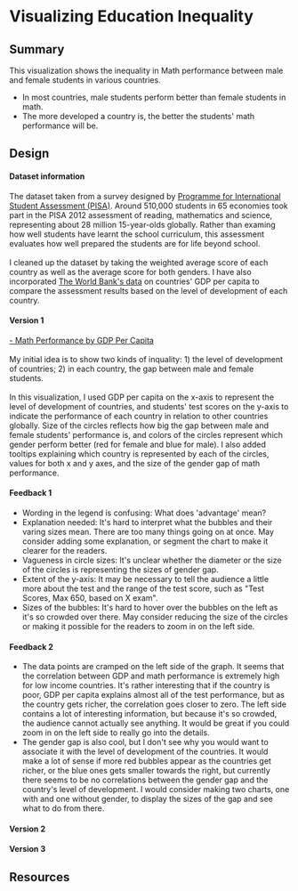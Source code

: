 # Visualizing Education Inequality

## Summary 
This visualization shows the inequality in Math performance between male and female students in various countries.
- In most countries, male students perform better than female students in math.
- The more developed a country is, the better the students' math performance will be.

## Design 

#### Dataset information
The dataset taken from a survey designed by <a href=http://www.oecd.org/pisa/data/pisa2012database-downloadabledata.htm>Programme for International Student Assessment (PISA)</a>. Around 510,000 students in 65 economies took part in the PISA 2012 assessment of reading, mathematics and science, representing about 28 million 15-year-olds globally. Rather than examing how well students have learnt the school curriculum, this assessment evaluates how well prepared the students are for life beyond school.<br><br>
I cleaned up the dataset by taking the weighted average score of each country as well as the average score for both genders. I have also incorporated <a href=http://data.worldbank.org/indicator/NY.GDP.PCAP.CD>The World Bank's data</a> on countries' GDP per capita to compare the assessment results based on the level of development of each country.

#### Version 1
<a href=https://bl.ocks.org/siyubao/51ecf537beac3e588b76254079207a36>- Math Performance by GDP Per Capita</a><br><br>
My initial idea is to show two kinds of inquality: 1) the level of development of countries; 2) in each country, the gap between male and female students. <br><br>
In this visualization, I used GDP per capita on the x-axis to represent the level of development of countries, and students' test scores on the y-axis to indicate the performance of each country in relation to other countries globally. Size of the circles reflects how big the gap between male and female students' performance is, and colors of the circles represent which gender perform better (red for female and blue for male). I also added tooltips explaining which country is represented by each of the circles, values for both x and y axes, and the size of the gender gap of math performance. <br>

#### Feedback 1
- Wording in the legend is confusing: What does 'advantage' mean?
- Explanation needed: It's hard to interpret what the bubbles and their varing sizes mean. There are too many things going on at once. May consider adding some explanation, or segment the chart to make it clearer for the readers.
- Vagueness in circle sizes: It's unclear whether the diameter or the size of the circles is representing the sizes of gender gap.
- Extent of the y-axis: It may be necessary to tell the audience a little more about the test and the range of the test score, such as "Test Scores, Max 650, based on X exam".
- Sizes of the bubbles: It's hard to hover over the bubbles on the left as it's so crowded over there. May consider reducing the size of the circles or making it possible for the readers to zoom in on the left side.

#### Feedback 2
- The data points are cramped on the left side of the graph. It seems that the correlation between GDP and math performance is extremely high for low income countries. It's rather interesting that if the country is poor, GDP per capita explains almost all of the test performance, but as the country gets richer, the correlation goes closer to zero. The left side contains a lot of interesting information, but because it's so crowded, the audience cannot actually see anything. It would be great if you could zoom in on the left side to really go into the details.
- The gender gap is also cool, but I don't see why you would want to associate it with the level of development of the countries. It would make a lot of sense if more red bubbles appear as the countries get richer, or the blue ones gets smaller towards the right, but currently there seems to be no correlations between the gender gap and the country's level of development. I would consider making two charts, one with and one without gender, to display the sizes of the gap and see what to do from there. 

#### Version 2

#### Version 3

## Resources

